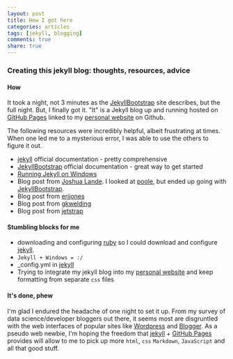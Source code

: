 ```yaml
---
layout: post
title: How I got here
categories: articles
tags: [jekyll, blogging]
comments: true
share: true
---
```



### Creating this jekyll blog: thoughts, resources, advice


#### How

It took a night, not 3 minutes as the [JekyllBootstrap] site describes, but the full night.  But, I finally got it. 
"It" is a Jekyll blog up and running hosted on [GitHub Pages] linked to my [personal website] on Github.

The following resources were incredibly helpful, albeit frustrating at times.  When one led me to a mysterious error, I was able
to use the others to figure it out.

* [jekyll] official documentation - pretty comprehensive
* [JekyllBootstrap] official documentation - great way to get started
* [Running Jekyll on Windows]
* Blog post from [Joshua Lande].  I looked at [poole], but ended up going with [JekyllBootstrap].
* Blog post from [erjjones]
* Blog post from [gkwelding]
* Blog post from [jetstrap]

#### Stumbling blocks for me

* downloading and configuring [ruby] so I could download and configure [jekyll].
* `Jekyll + Windows = :/`
* _config.yml in [jekyll]
* Trying to integrate my jekyll blog into my [personal website] and keep formatting from separate `css` files

#### It's done, phew 
I'm glad I endured the headache of one night to set it up.  From my survey of data science/developer bloggers out there, it seems
most are disgruntled with the web interfaces of popular sites like [Wordpress] and [Blogger].  As a pseudo web newbie, I'm hoping the 
freedom that [jekyll] + [GitHub Pages] provides will allow to me to pick up more `html`, `css` `Markdown`, `JavaScript` and all that good stuff.





[jekyll]:  http://jekyllrb.com
[JekyllBootstrap]: http://jekyllbootstrap.com/
[Joshua Lande]: http://joshualande.com/jekyll-github-pages-poole/
[poole]:http://joshualande.com/jekyll-github-pages-poole/
[erjjones]: http://erjjones.github.io/blog/How-I-built-my-blog-in-one-day/
[gkwelding]: http://in-the-attic.com/2013/01/04/building-a-blog-using-jekyll-bootstrap-and-github-pages-a-beginners-guide/
[jetstrap]: http://blog.jetstrap.com/2013/03/building-a-docs-site-with-jekyll-github-pages/
[personal website]: http://brooksandrew.github.io
[ruby]: https://www.ruby-lang.org/en/
[Running Jekyll on Windows]: http://www.madhur.co.in/blog/2011/09/01/runningjekyllwindows.html
[Wordpress]: http://wordpress.org/
[Blogger]: https://www.blogger.com/
[GitHub Pages]: https://pages.github.com/


